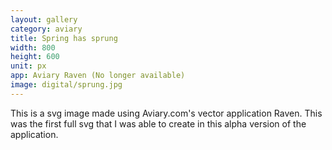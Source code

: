 ```yaml
---
layout: gallery
category: aviary
title: Spring has sprung
width: 800
height: 600
unit: px
app: Aviary Raven (No longer available)
image: digital/sprung.jpg
---
```


This is a svg image made using Aviary.com's vector application Raven. This was the first full svg that I was able to create in this alpha version of the application.

